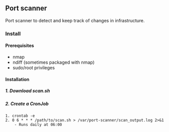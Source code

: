 ## Port scanner

Port scanner to detect and keep track of changes in infrastructure.

### Install
#### Prerequisites
- nmap
- ndiff (sometimes packaged with nmap)
- sudo/root privileges

#### Installation
##### 1. Download scan.sh
##### 2. Create a CronJob
    1. crontab -e
    2. 0 6 * * * /path/to/scan.sh > /var/port-scanner/scan_output.log 2>&1
        - Runs daily at 06:00
